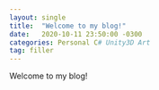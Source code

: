 ```yaml
---
layout: single
title:  "Welcome to my blog!"
date:   2020-10-11 23:50:00 -0300
categories: Personal C# Unity3D Art
tag: filler
---
```


Welcome to my blog!
